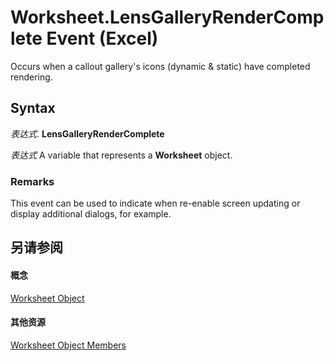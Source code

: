 
# Worksheet.LensGalleryRenderComplete Event (Excel)

Occurs when a callout gallery's icons (dynamic &amp; static) have completed rendering.


## Syntax

 _表达式_. **LensGalleryRenderComplete**

 _表达式_ A variable that represents a **Worksheet** object.


### Remarks

This event can be used to indicate when re-enable screen updating or display additional dialogs, for example.


## 另请参阅


#### 概念


[Worksheet Object](182b705e-854a-81cc-a4b0-59b942de55ae.md)
#### 其他资源


[Worksheet Object Members](http://msdn.microsoft.com/library/f8c1afea-1a1c-f5e4-37e3-52c434c8c157%28Office.15%29.aspx)